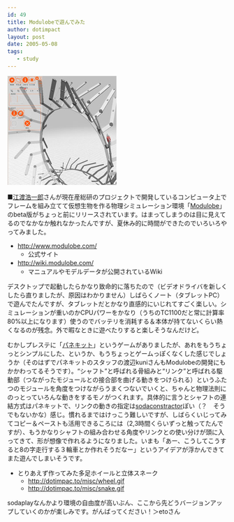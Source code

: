 ```yaml
---
id: 49
title: Modulobeで遊んでみた
author: dotimpact
layout: post
date: 2005-05-08
tags:
   - study
---
```

<img class="img_R" src='/hexo/images/wp-content/uploads/2008/02/modulobe.jpg' alt='modulobe.jpg' />

■[江渡浩一郎][1]さんが現在産総研のプロジェクトで開発しているコンピュータ上でフレームを組み立てて仮想生物を作る物理シミュレーション環境「[Modulobe][2]」のbeta版がちょっと前にリリースされています。はまってしまうのは目に見えてるのでなかなか触れなかったんですが、夏休み的に時間ができたのでいろいろやってみました。

  * <http://www.modulobe.com/> 
      * 公式サイト
  * <http://wiki.modulobe.com/>　 
      * マニュアルやモデルデータが公開されているWiki

デスクトップで起動したらかなり致命的に落ちたので（ビデオドライバを新しくしたら直りましたが、原因はわかりません）しばらくノート（タブレットPC）で遊んでたんですが、タブレットだとかなり直感的にいじれてすごく楽しい。シミュレーションが重いのかCPUパワーをかなり（うちのTC1100だと常に計算率80%以上になります）使うのでバッテリを消耗する＆本体が持てないくらい熱くなるのが残念。外で暇なときに遊べたりすると楽しそうなんだけど。

むかしプレステに「[パネキット][3]」というゲームがありましたが、あれをもうちょっとシンプルにした、というか、もうちょっとゲームっぽくなくした感じでしょうか（そのはずでパネキットのスタッフの渡辺kuniさんもModulobeの開発にもかかわってるそうです）。“シャフト”と呼ばれる骨組みと“リンク”と呼ばれる駆動部（つながったモジュールとの接合部を曲げる動きをつけられる）というふたつのモジュールを角度をつけながらうまくつないでいくと、ちゃんと物理法則にのっとっていろんな動きをするモノがつくれます。具体的に言うとシャフトの連結方式はパネキットで、リンクの動きの指定は[sodaconstractor][4]ぽい（？　そうでもないかな）感じ。慣れるまではけっこう難しいですが、しばらくいじってみてコピー＆ペーストも活用できるころには（2,3時間くらいずっと触ってたんですが）、もうかなりシャフトの組み合わせる角度やリンクとの使い分けが頭に入ってきて、形が想像で作れるようになりました。いまも「あー、こうしてこうすると8の字走行する３輪車とか作れそうだなー」というアイデアが浮かんできてまた遊んでしまいそうです。

  * とりあえず作ってみた多足ホイールと立体スネーク 
      * <http://dotimpac.to/misc/wheel.gif>
      * <http://dotimpac.to/misc/snake.gif>

sodaplayなんかより環境の自由度が高いぶん、ここから先どうバージョンアップしていくのかが楽しみです。がんばってください！＞etoさん

 [1]: http://eto.com/
 [2]: http://www.modulobe.com/
 [3]: http://www.playstation.jp/products/title/scps10096.html
 [4]: http://www.sodaplay.com/constructor/
